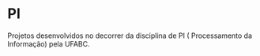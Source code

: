 # PI
Projetos desenvolvidos no decorrer da  disciplina de PI ( Processamento da Informação) pela UFABC. 
